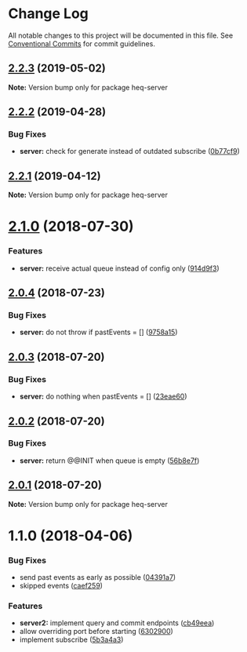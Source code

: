 # Change Log

All notable changes to this project will be documented in this file.
See [Conventional Commits](https://conventionalcommits.org) for commit guidelines.

<a name="2.2.3"></a>
## [2.2.3](https://github.com/tungv/jerni/compare/heq-server@2.2.2...heq-server@2.2.3) (2019-05-02)




**Note:** Version bump only for package heq-server

<a name="2.2.2"></a>
## [2.2.2](https://github.com/tungv/jerni/compare/heq-server@2.2.1...heq-server@2.2.2) (2019-04-28)


### Bug Fixes

* **server:** check for generate instead of outdated subscribe ([0b77cf9](https://github.com/tungv/jerni/commit/0b77cf9))




<a name="2.2.1"></a>
## [2.2.1](https://github.com/tungv/jerni/compare/heq-server@2.2.0...heq-server@2.2.1) (2019-04-12)




**Note:** Version bump only for package heq-server

<a name="2.1.0"></a>
# [2.1.0](https://github.com/tungv/heq/compare/heq-server@2.0.5...heq-server@2.1.0) (2018-07-30)


### Features

* **server:** receive actual queue instead of config only ([914d9f3](https://github.com/tungv/heq/commit/914d9f3))




<a name="2.0.4"></a>
## [2.0.4](https://github.com/tungv/heq/compare/heq-server@2.0.3...heq-server@2.0.4) (2018-07-23)


### Bug Fixes

* **server:** do not throw if pastEvents = [] ([9758a15](https://github.com/tungv/heq/commit/9758a15))




<a name="2.0.3"></a>
## [2.0.3](https://github.com/tungv/heq/compare/heq-server@2.0.2...heq-server@2.0.3) (2018-07-20)


### Bug Fixes

* **server:** do nothing when pastEvents = [] ([23eae60](https://github.com/tungv/heq/commit/23eae60))




<a name="2.0.2"></a>
## [2.0.2](https://github.com/tungv/heq/compare/heq-server@2.0.1...heq-server@2.0.2) (2018-07-20)


### Bug Fixes

* **server:** return @@INIT when queue is empty ([56b8e7f](https://github.com/tungv/heq/commit/56b8e7f))




<a name="2.0.1"></a>
## [2.0.1](https://github.com/tungv/heq/compare/heq-server@2.0.0...heq-server@2.0.1) (2018-07-20)




**Note:** Version bump only for package heq-server

<a name="1.1.0"></a>
# 1.1.0 (2018-04-06)


### Bug Fixes

* send past events as early as possible ([04391a7](https://github.com/tungv/events/commit/04391a7))
* skipped events ([caef259](https://github.com/tungv/events/commit/caef259))


### Features

* **server2:** implement query and commit endpoints ([cb49eea](https://github.com/tungv/events/commit/cb49eea))
* allow overriding port before starting ([6302900](https://github.com/tungv/events/commit/6302900))
* implement subscribe ([5b3a4a3](https://github.com/tungv/events/commit/5b3a4a3))
